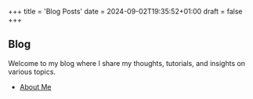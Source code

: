 +++
title = 'Blog Posts'
date = 2024-09-02T19:35:52+01:00
draft = false
+++


## Blog

Welcome to my blog where I share my thoughts, tutorials, and insights on various topics.

- [About Me](/blog/first)